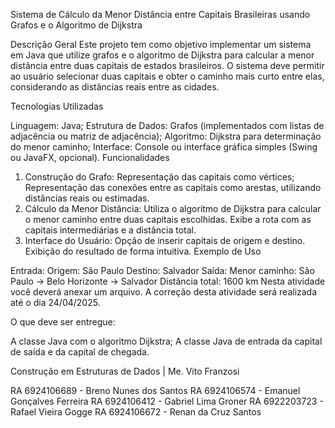Sistema de Cálculo da Menor Distância entre Capitais Brasileiras usando Grafos e o Algoritmo de Dijkstra

Descrição Geral
Este projeto tem como objetivo implementar um sistema em Java que utilize grafos e o algoritmo de Dijkstra para calcular a menor distância entre duas capitais de estados brasileiros. O sistema deve permitir ao usuário selecionar duas capitais e obter o caminho mais curto entre elas, considerando as
distâncias reais entre as cidades.

Tecnologias Utilizadas

Linguagem: Java;
Estrutura de Dados: Grafos (implementados com listas de adjacência ou matriz de adjacência);
Algoritmo: Dijkstra para determinação do menor caminho;
Interface: Console ou interface gráfica simples (Swing ou JavaFX, opcional).
Funcionalidades

1. Construção do Grafo:
Representação das capitais como vértices;
Representação das conexões entre as capitais como arestas, utilizando distâncias reais ou estimadas.
2. Cálculo da Menor Distância:
Utiliza o algoritmo de Dijkstra para calcular o menor caminho entre duas capitais escolhidas.
Exibe a rota com as capitais intermediárias e a distância total.
3. Interface do Usuário:
Opção de inserir capitais de origem e destino.
Exibição do resultado de forma intuitiva.
Exemplo de Uso

Entrada:
Origem: São Paulo
Destino: Salvador
Saída: Menor caminho: São Paulo -> Belo Horizonte -> Salvador
Distância total: 1600 km
Nesta atividade você deverá anexar um arquivo.  A correção desta atividade será realizada até o dia 24/04/2025.

O que deve ser entregue:

  A classe Java com o algoritmo Dijkstra;
  A classe Java de entrada da capital de saída e da capital de chegada.

Construção em Estruturas de Dados | Me. Vito Franzosi

RA 6924106689 - Breno Nunes dos Santos
RA 6924106574 - Emanuel Gonçalves Ferreira
RA 6924106412 - Gabriel Lima Groner
RA 6922203723 - Rafael Vieira Gogge
RA 6924106672 - Renan da Cruz Santos
